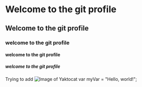 # Welcome to the git profile 
## Welcome to the git profile
### welcome to the git profile
#### welcome to the git profile
##### welcome to the git profile
Trying to add 
![Image of Yaktocat](https://octodex.github.com/images/yaktocat.png)
var myVar = "Hello, world!";
